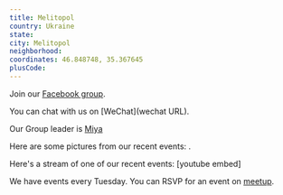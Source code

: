 ```yaml
---
title: Melitopol
country: Ukraine
state: 
city: Melitopol
neighborhood: 
coordinates: 46.848748, 35.367645
plusCode:
---
```

Join our [Facebook group](https://www.facebook.com/groups/free.code.camp.melitopol).

You can chat with us on [WeChat](wechat URL).

Our Group leader is [Miya](freecodecamp.org/miya)

Here are some pictures from our recent events:
![]().

Here's a stream of one of our recent events:
[youtube embed]

We have events every Tuesday. You can RSVP for an event on [meetup](meetupurl).

